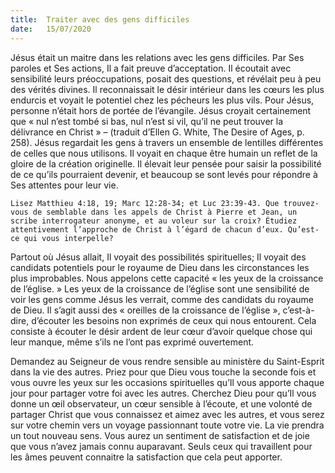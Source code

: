 ```yaml
---
title:  Traiter avec des gens difficiles
date:   15/07/2020
---
```


Jésus était un maitre dans les relations avec les gens difficiles. Par Ses paroles et Ses actions, Il a fait preuve d’acceptation. Il écoutait avec sensibilité leurs préoccupations, posait des questions, et révélait peu à peu des vérités divines. Il reconnaissait le désir intérieur dans les cœurs les plus endurcis et voyait le potentiel chez les pécheurs les plus vils. Pour Jésus, personne n’était hors de portée de l’évangile. Jésus croyait certainement que « nul n’est tombé si bas, nul n’est si vil, qu’il ne peut trouver la délivrance en Christ » – (traduit d’Ellen G. White, The Desire of Ages, p. 258). Jésus regardait les gens à travers un ensemble de lentilles différentes de celles que nous utilisons. Il voyait en chaque être humain un reflet de la gloire de la création originelle. Il élevait leur pensée pour saisir la possibilité de ce qu’ils pourraient devenir, et beaucoup se sont levés pour répondre à Ses attentes pour leur vie.

`Lisez Matthieu 4:18, 19; Marc 12:28-34; et Luc 23:39-43. Que trouvez-vous de semblable dans les appels de Christ à Pierre et Jean, un scribe interrogateur anonyme, et au voleur sur la croix? Étudiez attentivement l’approche de Christ à l’égard de chacun d’eux. Qu’est-ce qui vous interpelle?`

Partout où Jésus allait, Il voyait des possibilités spirituelles; Il voyait des candidats potentiels pour le royaume de Dieu dans les circonstances les plus improbables. Nous appelons cette capacité « les yeux de la croissance de l’église. » Les yeux de la croissance de l’église sont une sensibilité de voir les gens comme Jésus les verrait, comme des candidats du royaume de Dieu. Il s’agit aussi des « oreilles de la croissance de l’église », c’est-à-dire, d’écouter les besoins non exprimés de ceux qui nous entourent. Cela consiste à écouter le désir ardent de leur cœur d’avoir quelque chose qui leur manque, même s’ils ne l’ont pas exprimé ouvertement.

Demandez au Seigneur de vous rendre sensible au ministère du Saint-Esprit dans la vie des autres. Priez pour que Dieu vous touche la seconde fois et vous ouvre les yeux sur les occasions spirituelles qu’Il vous apporte chaque jour pour partager votre foi avec les autres. Cherchez Dieu pour qu’Il vous donne un œil observateur, un cœur sensible à l’écoute, et une volonté de partager Christ que vous connaissez et aimez avec les autres, et vous serez sur votre chemin vers un voyage passionnant toute votre vie. La vie prendra un tout nouveau sens. Vous aurez un sentiment de satisfaction et de joie que vous n’avez jamais connu auparavant. Seuls ceux qui travaillent pour les âmes peuvent connaitre la satisfaction que cela peut apporter.
